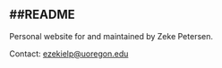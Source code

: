 ##README
---------
Personal website for and maintained by Zeke Petersen.

Contact: ezekielp@uoregon.edu
